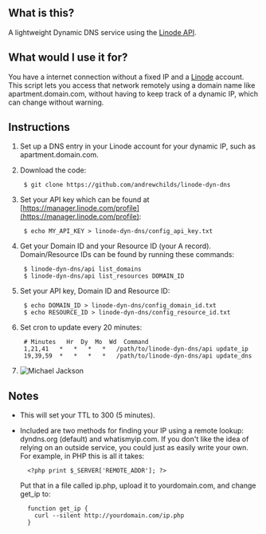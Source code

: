 ## What is this?

A lightweight Dynamic DNS service using the [Linode API](http://www.linode.com/api).

## What would I use it for?

You have a internet connection without a fixed IP and a [Linode](http://www.linode.com) account. This script lets you access that network remotely using a domain name like apartment.domain.com, without having to keep track of a dynamic IP, which can change without warning.

## Instructions

1. Set up a DNS entry in your Linode account for your dynamic IP, such as apartment.domain.com.

2. Download the code:

        $ git clone https://github.com/andrewchilds/linode-dyn-dns

3. Set your API key which can be found at [https://manager.linode.com/profile](https://manager.linode.com/profile):

        $ echo MY_API_KEY > linode-dyn-dns/config_api_key.txt

4. Get your Domain ID and your Resource ID (your A record). Domain/Resource IDs can be found by running these commands:

        $ linode-dyn-dns/api list_domains
        $ linode-dyn-dns/api list_resources DOMAIN_ID

5. Set your API key, Domain ID and Resource ID:

        $ echo DOMAIN_ID > linode-dyn-dns/config_domain_id.txt
        $ echo RESOURCE_ID > linode-dyn-dns/config_resource_id.txt

6. Set cron to update every 20 minutes:

        # Minutes   Hr  Dy  Mo  Wd  Command
        1,21,41   *   *   *   *   /path/to/linode-dyn-dns/api update_ip
        19,39,59  *   *   *   *   /path/to/linode-dyn-dns/api update_dns

7. ![Michael Jackson](http://i.imgur.com/NRmeB.jpg)

## Notes

* This will set your TTL to 300 (5 minutes).
* Included are two methods for finding your IP using a remote lookup: dyndns.org (default) and whatismyip.com. If you don't like the idea of relying on an outside service, you could just as easily write your own. For example, in PHP this is all it takes:

        <?php print $_SERVER['REMOTE_ADDR']; ?>

    Put that in a file called ip.php, upload it to yourdomain.com, and change get_ip to:

        function get_ip {
          curl --silent http://yourdomain.com/ip.php
        }
